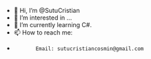 - 👋 Hi, I’m @SutuCristian
- 👀 I’m interested in ...
- 🌱 I’m currently learning C#.
- 📫 How to reach me: 
-            Email: sutucristiancosmin@gmail.com

<!---
SutuCristian/SutuCristian is a ✨ special ✨ repository because its `README.md` (this file) appears on your GitHub profile.
You can click the Preview link to take a look at your changes.
--->
